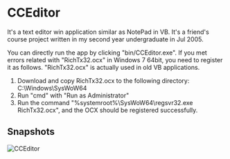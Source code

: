 # CCEditor

It's a text editor win application similar as NotePad in VB. It's a friend's course project written in my second year undergraduate in Jul 2005.

You can directly run the app by clicking "bin/CCEditor.exe". If you met errors related with "RichTx32.ocx" in Windows 7 64bit, you need to register it as follows. "RichTx32.ocx" is actually used in old VB applications.

1. Download and copy RichTx32.ocx to the following directory: C:\Windows\SysWoW64
2. Run "cmd" with "Run as Administrator"
3. Run the command "%systemroot%\SysWoW64\regsvr32.exe RichTx32.ocx", and the OCX should be registered successfully.

## Snapshots
![CCEditor][img_cceditor]

[img_cceditor]: https://raw.github.com/landys/CCEditor/master/snapshots/login.png "CCEditor"  

